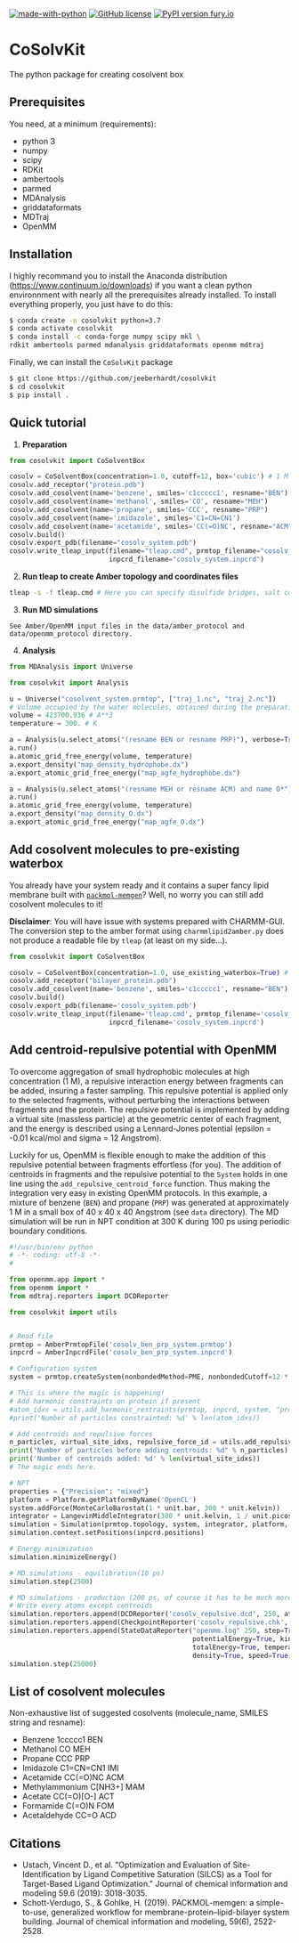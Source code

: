 [![made-with-python](https://img.shields.io/badge/Made%20with-Python-1f425f.svg)](https://www.python.org/) [![GitHub license](https://img.shields.io/github/license/Naereen/StrapDown.js.svg)](https://github.com/Naereen/StrapDown.js/blob/master/LICENSE) [![PyPI version fury.io](https://img.shields.io/badge/version-0.1-green.svg)](https://pypi.python.org/pypi/ansicolortags/)

# CoSolvKit
The python package for creating cosolvent box

## Prerequisites

You need, at a minimum (requirements):
* python 3
* numpy 
* scipy
* RDKit
* ambertools
* parmed
* MDAnalysis
* griddataformats
* MDTraj
* OpenMM

## Installation
I highly recommand you to install the Anaconda distribution (https://www.continuum.io/downloads) if you want a clean python environnment with nearly all the prerequisites already installed. To install everything properly, you just have to do this:
```bash
$ conda create -n cosolvkit python=3.7
$ conda activate cosolvkit
$ conda install -c conda-forge numpy scipy mkl \
rdkit ambertools parmed mdanalysis griddataformats openmm mdtraj
```

Finally, we can install the `CoSolvKit` package
```bash
$ git clone https://github.com/jeeberhardt/cosolvkit
$ cd cosolvkit
$ pip install .
```

## Quick tutorial

1. **Preparation**
```python
from cosolvkit import CoSolventBox

cosolv = CoSolventBox(concentration=1.0, cutoff=12, box='cubic') # 1 M concentration
cosolv.add_receptor("protein.pdb")
cosolv.add_cosolvent(name='benzene', smiles='c1ccccc1', resname="BEN")
cosolv.add_cosolvent(name='methanol', smiles='CO', resname="MEH")
cosolv.add_cosolvent(name='propane', smiles='CCC', resname="PRP")
cosolv.add_cosolvent(name='imidazole', smiles='C1=CN=CN1')
cosolv.add_cosolvent(name='acetamide', smiles='CC(=O)NC', resname="ACM")
cosolv.build()
cosolv.export_pdb(filename="cosolv_system.pdb")
cosolv.write_tleap_input(filename="tleap.cmd", prmtop_filename="cosolv_system.prmtop",
                         inpcrd_filename="cosolv_system.inpcrd")
```

2. **Run tleap to create Amber topology and coordinates files**
```bash
tleap -s -f tleap.cmd # Here you can specify disulfide bridges, salt concentration, etc...
```

3. **Run MD simulations**
```
See Amber/OpenMM input files in the data/amber_protocol and data/openmm_protocol directory.
```

4. **Analysis**
```python
from MDAnalysis import Universe

from cosolvkit import Analysis

u = Universe("cosolvent_system.prmtop", ["traj_1.nc", "traj_2.nc"])
# Volume occupied by the water molecules, obtained during the preparation
volume = 423700.936 # A**3
temperature = 300. # K

a = Analysis(u.select_atoms("(resname BEN or resname PRP)"), verbose=True)
a.run()
a.atomic_grid_free_energy(volume, temperature)
a.export_density("map_density_hydrophobe.dx")
a.export_atomic_grid_free_energy("map_agfe_hydrophobe.dx")

a = Analysis(u.select_atoms("(resname MEH or resname ACM) and name O*"), verbose=True)
a.run()
a.atomic_grid_free_energy(volume, temperature)
a.export_density("map_density_O.dx")
a.export_atomic_grid_free_energy("map_agfe_O.dx")
```

## Add cosolvent molecules to pre-existing waterbox

You already have your system ready and it contains a super fancy lipid membrane built with [`packmol-memgen`](https://github.com/callumjd/AMBER-Membrane_protein_tutorial)? Well, no worry you can still add cosolvent molecules to it!

**Disclaimer**: You will have issue with systems prepared with CHARMM-GUI. The conversion step to the amber format using `charmmlipid2amber.py` does not produce a readable file by `tleap` (at least on my side...).

```python
from cosolvkit import CoSolventBox

cosolv = CoSolventBox(concentration=1.0, use_existing_waterbox=True) # 0.1 M concentration
cosolv.add_receptor("bilayer_protein.pdb")
cosolv.add_cosolvent(name='benzene', smiles='c1ccccc1', resname="BEN")
cosolv.build()
cosolv.export_pdb(filename='cosolv_system.pdb')
cosolv.write_tleap_input(filename='tleap.cmd', prmtop_filename='cosolv_system.prmtop',
                         inpcrd_filename='cosolv_system.inpcrd')
```

## Add centroid-repulsive potential with OpenMM

To overcome aggregation of small hydrophobic molecules at high concentration (1 M), a repulsive interaction energy between fragments can be added, insuring a faster sampling. This repulsive potential is applied only to the selected fragments, without perturbing the interactions between fragments and the protein. The repulsive potential is implemented by adding a virtual site (massless particle) at the geometric center of each fragment, and the energy is described using a Lennard-Jones potential (epsilon = -0.01 kcal/mol and sigma = 12 Angstrom).

Luckily for us, OpenMM is flexible enough to make the addition of this repulsive potential between fragments effortless (for you). The addition of centroids in fragments and the repulsive potential to the `System` holds in one line using the `add_repulsive_centroid_force` function. Thus making the integration very easy in existing OpenMM protocols. In this example, a mixture of benzene (`BEN`) and propane (`PRP`) was generated at approximately 1 M in a small box of 40 x 40 x 40 Angstrom (see `data` directory). The MD simulation will be run in NPT condition at 300 K during 100 ps using periodic boundary conditions.

```python
#!/usr/bin/env python
# -*- coding: utf-8 -*-
#

from openmm.app import *
from openmm import *
from mdtraj.reporters import DCDReporter

from cosolvkit import utils


# Read file
prmtop = AmberPrmtopFile('cosolv_ben_prp_system.prmtop')
inpcrd = AmberInpcrdFile('cosolv_ben_prp_system.inpcrd')

# Configuration system
system = prmtop.createSystem(nonbondedMethod=PME, nonbondedCutoff=12 * unit.angstrom, constraints=HBonds, hydrogenMass=3 * unit.amu)

# This is where the magic is happening!
# Add harmonic constraints on protein if present
#atom_idxs = utils.add_harmonic_restraints(prmtop, inpcrd, system, "protein and not element H", 2.5)
#print('Number of particles constrainted: %d' % len(atom_idxs))

# Add centroids and repulsive forces
n_particles, virtual_site_idxs, repulsive_force_id = utils.add_repulsive_centroid_force(prmtop, inpcrd, system, residue_names=["BEN", "PRP"])
print("Number of particles before adding centroids: %d" % n_particles)
print('Number of centroids added: %d' % len(virtual_site_idxs))
# The magic ends here.

# NPT
properties = {"Precision": "mixed"}
platform = Platform.getPlatformByName('OpenCL')
system.addForce(MonteCarloBarostat(1 * unit.bar, 300 * unit.kelvin))
integrator = LangevinMiddleIntegrator(300 * unit.kelvin, 1 / unit.picosecond, 4 * unit.femtoseconds)
simulation = Simulation(prmtop.topology, system, integrator, platform, properties)
simulation.context.setPositions(inpcrd.positions)

# Energy minimization
simulation.minimizeEnergy()

# MD simulations - equilibration(10 ps)
simulation.step(2500)

# MD simulations - production (200 ps, of course it has to be much more!)
# Write every atoms except centroids
simulation.reporters.append(DCDReporter('cosolv_repulsive.dcd', 250, atomSubset=range(n_particles)))
simulation.reporters.append(CheckpointReporter('cosolv_repulsive.chk', 2500))
simulation.reporters.append(StateDataReporter("openmm.log" 250, step=True, time=True, 
                                              potentialEnergy=True, kineticEnergy=True, 
                                              totalEnergy=True, temperature=True, volume=True, 
                                              density=True, speed=True))
simulation.step(25000)
```

## List of cosolvent molecules
Non-exhaustive list of suggested cosolvents (molecule_name, SMILES string and resname):
* Benzene 1ccccc1 BEN
* Methanol CO MEH
* Propane CCC PRP
* Imidazole C1=CN=CN1 IMI
* Acetamide CC(=O)NC ACM
* Methylammonium C[NH3+] MAM
* Acetate CC(=O)[O-] ACT
* Formamide C(=O)N FOM
* Acetaldehyde CC=O ACD

## Citations
* Ustach, Vincent D., et al. "Optimization and Evaluation of Site-Identification by Ligand Competitive Saturation (SILCS) as a Tool for Target-Based Ligand Optimization." Journal of chemical information and modeling 59.6 (2019): 3018-3035.
* Schott-Verdugo, S., & Gohlke, H. (2019). PACKMOL-memgen: a simple-to-use, generalized workflow for membrane-protein–lipid-bilayer system building. Journal of chemical information and modeling, 59(6), 2522-2528.
